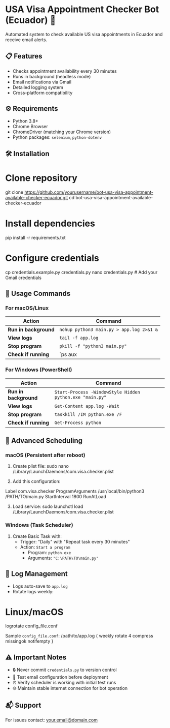 # USA Visa Appointment Checker Bot (Ecuador) 🚀

Automated system to check available US visa appointments in Ecuador and receive email alerts.

## 📋 Features
- Checks appointment availability every 30 minutes
- Runs in background (headless mode)
- Email notifications via Gmail
- Detailed logging system
- Cross-platform compatibility

## ⚙️ Requirements
- Python 3.8+
- Chrome Browser
- ChromeDriver (matching your Chrome version)
- Python packages: `selenium`, `python-dotenv`

## 🛠️ Installation
# Clone repository
git clone https://github.com/yourusername/bot-usa-visa-appointment-available-checker-ecuador.git
cd bot-usa-visa-appointment-available-checker-ecuador

# Install dependencies
pip install -r requirements.txt

# Configure credentials
cp credentials.example.py credentials.py
nano credentials.py  # Add your Gmail credentials

## 🚦 Usage Commands

### For macOS/Linux
| Action | Command |
|--------|---------|
| **Run in background** | `nohup python3 main.py > app.log 2>&1 &` |
| **View logs** | `tail -f app.log` |
| **Stop program** | `pkill -f "python3 main.py"` |
| **Check if running** | `ps aux | grep "python3 main.py"` |

### For Windows (PowerShell)
| Action | Command |
|--------|---------|
| **Run in background** | `Start-Process -WindowStyle Hidden python.exe "main.py"` |
| **View logs** | `Get-Content app.log -Wait` |
| **Stop program** | `taskkill /IM python.exe /F` |
| **Check if running** | `Get-Process python` |

## 🔄 Advanced Scheduling

### macOS (Persistent after reboot)
1. Create plist file:
sudo nano /Library/LaunchDaemons/com.visa.checker.plist

2. Add this configuration:
<?xml version="1.0" encoding="UTF-8"?>
<!DOCTYPE plist PUBLIC "-//Apple//DTD PLIST 1.0//EN" "http://www.apple.com/DTDs/PropertyList-1.0.dtd">
<plist version="1.0">
<dict>
    <key>Label</key>
    <string>com.visa.checker</string>
    <key>ProgramArguments</key>
    <array>
        <string>/usr/local/bin/python3</string>
        <string>/PATH/TO/main.py</string>
    </array>
    <key>StartInterval</key>
    <integer>1800</integer>
    <key>RunAtLoad</key>
    <true/>
</dict>
</plist>

3. Load service:
sudo launchctl load /Library/LaunchDaemons/com.visa.checker.plist

### Windows (Task Scheduler)
1. Create Basic Task with:
   - Trigger: "Daily" with "Repeat task every 30 minutes"
   - Action: `Start a program`
     - Program: `python.exe`
     - Arguments: `"C:\PATH\TO\main.py"`

## 📝 Log Management
- Logs auto-save to `app.log`
- Rotate logs weekly:
# Linux/macOS
logrotate config_file.conf

Sample `config_file.conf`:
/path/to/app.log {
    weekly
    rotate 4
    compress
    missingok
    notifempty
}

## ⚠️ Important Notes
- 🔒 Never commit `credentials.py` to version control
- 📧 Test email configuration before deployment
- ⏰ Verify scheduler is working with initial test runs
- 🌐 Maintain stable internet connection for bot operation

## 📬 Support
For issues contact: [your.email@domain.com](mailto:your.email@domain.com)